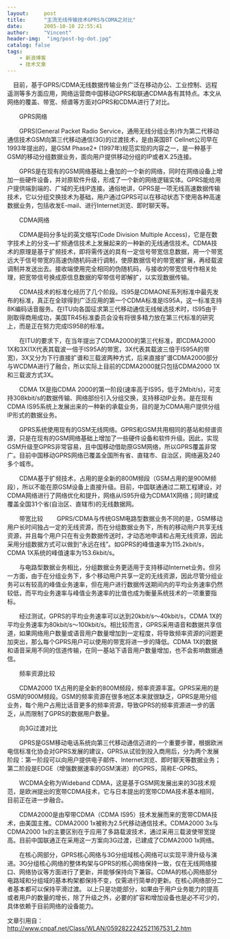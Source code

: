 ```yaml
---
layout:     post
title:      "主流无线传输技术GPRS与CDMA之对比"
date:       2005-10-10 22:55:41
author:     "Vincent"
header-img:  "img/post-bg-dot.jpg"
catalog: false
tags:
    - 新浪博客
    - 技术文章
---
```



　目前，基于GPRS/CDMA无线数据传输业务广泛在移动办公、工业控制、远程遥测等多方面应用，网络运营商中国移动GPRS和联通CDMA各有其特点。本文从网络的覆盖、带宽、频谱等方面对GPRS和CDMA进行了对比。

　　GPRS网络

　　GPRS(General Packet Radio Service，通用无线分组业务)作为第二代移动通信技术GSM向第三代移动通信(3G)的过渡技术，是由英国BT Cellnet公司早在1993年提出的，是GSM Phase2+ (1997年)规范实现的内容之一，是一种基于GSM的移动分组数据业务，面向用户提供移动分组的IP或者X.25连接。

　　GPRS是在现有的GSM网络基础上叠加的一个新的网络，同时在网络设备上增加一些硬件设备，并对原软件升级，形成了一个新的网络逻辑实体。GPRS能给用户提供端到端的、广域的无线IP连接。通俗地讲，GPRS是一项无线高速数据传输技术，它以分组交换技术为基础，用户通过GPRS可以在移动状态下使用各种高速数据业务，包括收发E-mail、进行Internet浏览、即时聊天等。

　　CDMA网络

　　CDMA是码分多址的英文缩写(Code Division Multiple Access)，它是在数字技术上的分支—扩频通信技术上发展起来的一种新的无线通信技术。CDMA技术的原理是基于扩频技术，即将需传送的具有一定信号带宽信息数据，用一个带宽远大于信号带宽的高速伪随机码进行调制，使原数据信号的带宽被扩展，再经载波调制并发送出去。接收端使用完全相同的伪随机码，与接收的带宽信号作相关处理，把宽带信号换成原信息数据的窄带信号即解扩，以实现数据传输。

　　CDMA技术的标准化经历了几个阶段。IS95是CDMAONE系列标准中最先发布的标准，真正在全球得到广泛应用的第一个CDMA标准是IS95A，这一标准支持8K编码话音服务。在ITU向各国征求第三代移动通信无线候选技术时，IS95由于刚取得商用成功，美国TR45标准委员会没有将很多精力放在第三代标准的研究上，而是正在努力完成IS95B的标准。

　　在ITU的要求下，在当年提出了CDMA2000的第三代标准，即CDMA2000 1X和3X(1X代表其载波一倍于IS95A的带宽，3X代表其载波三倍于IS95A的带宽)，3X又分为下行直接扩谱和三载波两种方式，后来直接扩谱CDMA2000部分与WCDMA进行了融合，所以实际上目前的CDMA2000就只包括CDMA2000 1X和三载波方式3X。

　　CDMA 1X是指CDMA 2000的第一阶段(速率高于IS95，低于2Mbit/s)，可支持308kbit/s的数据传输、网络部份引入分组交换，支持移动IP业务。是在现有CDMA IS95系统上发展出来的一种新的承载业务，目的是为CDMA用户提供分组IP形式的数据业务。

　　GPRS系统使用现有的GSM无线网络。GPRS和GSM共用相同的基站和频谱资源，只是在现有的GSM网络基础上增加了一些硬件设备和软件升级。因此，实现GSM升级至GPRS非常容易，且中国移动借助原GSM网络，所以GPRS覆盖非常广。目前中国移动GPRS网络已覆盖全国所有省、直辖市、自治区，网络遍及240多个城市。

　　CDMA基于扩频技术，占用的是全新的800M频段（GSM占用的是900M频段），所以不能在原GSM设备上直接升级。目前，中国联通通过二期工程建设，对CDMA网络进行了网络优化和提升，网络从IS95升级为CDMA1X网络；同时建成覆盖全国31个省(自治区、直辖市)的无线数据网。

　　带宽比较 　　GPRS/CDMA与传统GSM电路型数据业务不同的是，GSM移动用户长时间独占一定的无线资源，而在分组数据业务下，所有的移动用户共享无线资源，并且每个用户只在有业务数据传送时，才动态地申请和占用无线资源，因此采用分组数据方式可以做到“永远在线”。如GPRS的峰值速率为115.2kbit/s，CDMA 1X系统的峰值速率为153.6kbit/s。

　　与电路型数据业务相比，分组数据业务更适用于支持移动Internet业务。但另一方面，由于在分组业务下，多个移动用户共享一定的无线资源，因此尽管分组业务可以有较高的峰值业务速率，但在用户进行数据传送期间内的平均业务速率仍然较低，而平均业务速率与峰值业务速率的比值也成为衡量系统技术的一项重要指标。

　　经过测试，GPRS的平均业务速率可以达到20kbit/s～40kbit/s，CDMA 1X的平均业务速率为80kbit/s～100kbit/s。相比较而言，GPRS采用语音和数据共享信道，如果网络用户数量或语音用户数量增加到一定程度，将导致频率资源的问题更加突出，那么每个GPRS用户可以使用的带宽将进一步的降低。CDMA 1X的数据和语音采用不同的信道传输，在同一基站下语音用户数量增加，也不会影响数据通信。

　　频率资源比较

　　CDMA2000 1X占用的是全新的800M频段，频率资源丰富。GPRS采用的是GSM的900M频段。GSM的频率资源在很多地区本来就很缺乏，GPRS是用分组业务，每个用户占用比话音更多的频率资源，导致GPRS的频率资源进一步的匮乏，从而限制了GPRS的数据用户数量。

　　向3G过渡对比

　　GPRS是GSM移动电话系统向第三代移动通信迈进的一个重要步骤，根据欧洲电信标准化协会对GPRS发展的建议，GPRS从试验到投入商用后，分为两个发展阶段：第一阶段可以向用户提供电子邮件、Internet浏览、即时聊天等数据业务；第二阶段是EDGE（增强数据速率的GSM演进）的GPRS，简称E-GPRS。

　　WCDMA全称为Wideband CDMA，这是基于GSM网发展出来的3G技术规范，是欧洲提出的宽带CDMA技术，它与日本提出的宽带CDMA技术基本相同，目前正在进一步融合。

　　CDMA2000是由窄带CDMA（CDMA IS95）技术发展而来的宽带CDMA技术，由美国主推。CDMA2000 1x被称为2.5代移动通信技术。CDMA2000 3x与CDMA2000 1x的主要区别在于应用了多路载波技术，通过采用三载波使带宽提高。目前中国联通正在采用这一方案向3G过渡，已建成了CDMA2000 1x网络。

　　在核心网部分，GPRS核心网络与3G分组域核心网络可以实现平滑升级与演进。3G分组核心网络的整体构架与GPRS的核心网络保持一致，仅在无线网络接口、网络协议等方面进行了更新，并能够保持向下兼容。CDMA的核心网络部分电路域和分组域的基本构架都保持不变，仅需进行简单的更新。在核心网络部分二者基本都可以保持平滑过渡。 以上只是功能部分，如果由于用户业务能力的提高或者用户的数量的增长，除了升级之外，必要的扩容和增加设备也是必不可少的，具体依赖于目前网络的设备能力。

文章引用自：http://www.cnpaf.net/Class/WLAN/0592822242521167531_2.htm



